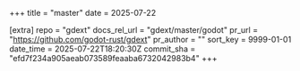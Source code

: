 +++
title = "master"
date = 2025-07-22

[extra]
repo = "gdext"
docs_rel_url = "gdext/master/godot"
pr_url = "https://github.com/godot-rust/gdext"
pr_author = ""
sort_key = 9999-01-01
date_time = 2025-07-22T18:20:30Z
commit_sha = "efd7f234a905aeab073589feaaba6732042983b4"
+++


